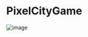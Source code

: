 # PixelCityGame
![image](https://github.com/user-attachments/assets/4ccbf958-9fd4-407a-b68a-f45e6f6adb7d)

